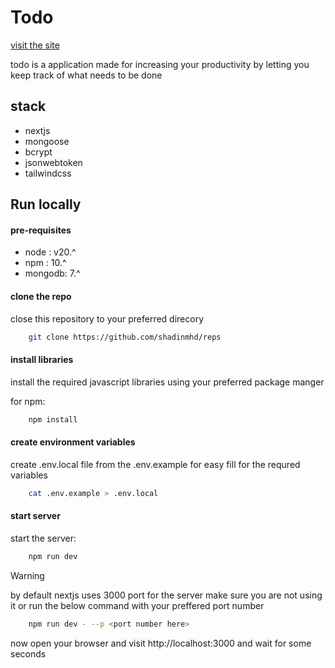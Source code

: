 # Todo

[visit the site](https://todo.shadinmhd.in)

todo is a application made for increasing your productivity by letting you keep track of what needs to be done


## stack

- nextjs
- mongoose
- bcrypt
- jsonwebtoken
- tailwindcss


## Run locally

#### pre-requisites

- node : v20.^
- npm : 10.^
- mongodb: 7.^

#### clone the repo

close this repository to your preferred direcory

```bash
    git clone https://github.com/shadinmhd/reps
```

#### install libraries

install the required javascript libraries using your preferred package manger 

for npm:
```bash
    npm install 
```

#### create environment variables

create .env.local file from the .env.example for easy fill for the requred variables

```bash
    cat .env.example > .env.local
```

#### start server

start the server:
```bash
    npm run dev
```

>[!WARNING]
> by default nextjs uses 3000 port for the server make sure you are not using it or run the below command with your preffered port number

```bash
    npm run dev - --p <port number here>
```

now open your browser and visit http://localhost:3000 and wait for some seconds

